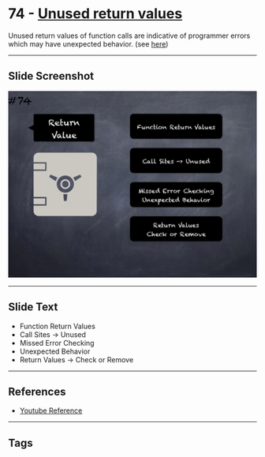 # 74 - [Unused return values](Unused%20return%20values.md)
Unused return values of function calls are indicative of programmer errors which may have unexpected behavior. (see [here](https://github.com/crytic/slither/wiki/Detector-Documentation#unused-return))

___
## Slide Screenshot
![074.png](../../images/4.Pitfalls%20and%20Best%20Practices%20101/074.png)
___
## Slide Text
- Function Return Values
- Call Sites -> Unused
- Missed Error Checking
- Unexpected Behavior
- Return Values -> Check or Remove
___
## References
- [Youtube Reference](https://youtu.be/byA3MLLiKMM?t=882)
___
## Tags